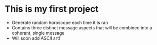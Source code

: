 This is my first project
========================

- Generate random horoscope each time it is ran
- Contains three distinct message aspects that will be combined into a coherant, single message
- Will soon add ASCII art!

